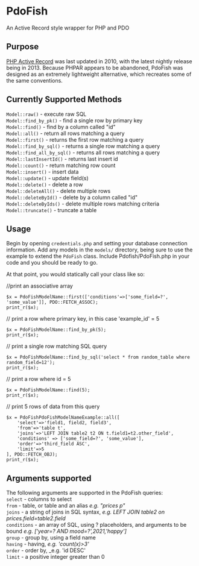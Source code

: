 # PdoFish
An Active Record style wrapper for PHP and PDO

## Purpose
[PHP Active Record](http://www.phpactiverecord.org) was last updated in 2010, with the latest nightly release being in 2013. Because PHPAR appears to be abandoned, PdoFish was designed as an extremely lightweight alternative, which recreates some of the same conventions. 

## Currently Supported Methods
```Model::raw()``` - execute raw SQL  
```Model::find_by_pk()``` - find a single row by primary key  
```Model::find()``` - find by a column called "id"  
```Model::all()``` - return all rows matching a query   
```Model::first()``` - returns the first row matching a query  
```Model::find_by_sql()``` - returns a single row matching a query  
```Model::find_all_by_sql()``` - returns all rows matching a query  
```Model::lastInsertId()``` - returns last insert id  
```Model::count()``` - return matching row count  
```Model::insert()``` - insert data  
```Model::update()``` - update field(s)  
```Model::delete()```  - delete a row  
```Model::deleteAll()``` - delete multiple rows  
```Model::deleteById()``` - delete by a column called "id"   
```Model::deleteByIds()``` - delete multiple rows matching criteria   
```Model::truncate()``` - truncate a table  

## Usage
Begin by opening ```credentials.php``` and setting your database connection information. Add any models in the ```models/``` directory, being sure to use the example to extend the ```PdoFish``` class. Include Pdofish/PdoFish.php in your code and you should be ready to go. 

At that point, you would statically call your class like so: 

//print an associative array  
```
$x = PdoFishModelName::first(['conditions'=>['some_field=?', 'some_value']], PDO::FETCH_ASSOC);
print_r($x); 
```  

// print a row where primary key, in this case 'example_id' = 5  
```
$x = PdoFishModelName::find_by_pk(5);
print_r($x);
```  

// print a single row matching SQL query  
```
$x = PdoFishModelName::find_by_sql('select * from random_table where random_field=12');
print_r($x);
```  

// print a row where id = 5  
```
$x = PdoFishModelName::find(5);
print_r($x); 
```

// print 5 rows of data from this query   
```
$x = PdoFishPdoFishModelNameExample::all([
	'select'=>'field1, field2, field3',
	'from'=>'table t',
	'joins'=>'LEFT JOIN table2 t2 ON t.field1=t2.other_field',
	'conditions' => ['some_field=?', 'some_value'],
	'order'=>'third_field ASC',
	'limit'=>5
], PDO::FETCH_OBJ);
print_r($x);
```

## Arguments supported
The following arguments are supported in the PdoFish queries:  
```select``` - columns to select  
```from``` - table, or table and an alias _e.g. "prices p"_  
```joins``` - a string of joins in SQL syntax, _e.g. LEFT JOIN table2 on prices.field=table2.field_   
```conditions``` - an array of SQL, using ? placeholders, and arguments to be bound _e.g. ['year=? AND mood=?',2021,'happy']_   
```group``` - group by, using a field name  
```having``` - having, _e.g. 'count(x)>3'_  
```order``` - order by, _e.g. 'id DESC'  
```limit``` - a positive integer greater than 0  
